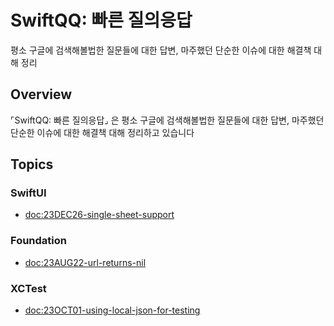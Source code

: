 # SwiftQQ: 빠른 질의응답

평소 구글에 검색해볼법한 질문들에 대한 답변, 마주했던 단순한 이슈에 대한 해결책 대해 정리

## Overview

⌜SwiftQQ: 빠른 질의응답⌟ 은 평소 구글에 검색해볼법한 질문들에 대한 답변, 마주했던 단순한 이슈에 대한 해결책 대해 정리하고 있습니다

## Topics

### SwiftUI

- <doc:23DEC26-single-sheet-support>

### Foundation

- <doc:23AUG22-url-returns-nil>

### XCTest

- <doc:23OCT01-using-local-json-for-testing>
